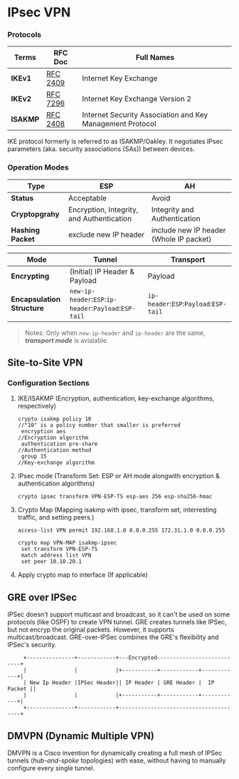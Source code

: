 # IPsec VPN

### Protocols
Terms | RFC Doc | Full Names |
------|---------|------------|
**IKEv1** | [RFC 2409](https://datatracker.ietf.org/doc/html/rfc2409) | Internet Key Exchange |
**IKEv2** | [RFC 7296](https://datatracker.ietf.org/doc/html/rfc7296) | Internet Key Exchange Version 2 |
**ISAKMP**| [RFC 2408](https://datatracker.ietf.org/doc/html/rfc2408) | Internet Security Association and Key Management Protocol |

IKE protocol formerly is referred to as ISAKMP/Oakley. It negotiates IPsec parameters (aka. security associations (SAs)) between devices.  
 
### Operation Modes
Type               | ESP | AH |
-------------------|-----|----|
**Status**         | Acceptable | Avoid |
**Cryptopgrahy**   | Encryption, Integrity, and Authentication | Integrity and Authentication |
**Hashing Packet** | exclude new IP header | include new IP header (Whole IP packet) |

Mode | Tunnel | Transport |
-----|--------|-----------|
**Encrypting** | (Initial) IP Header & Payload | Payload |
**Encapsulation Structure** | `new-ip-header`:`ESP`:`ip-header`:`Payload`:`ESP-tail` | `ip-header`:`ESP`:`Payload`:`ESP-tail` |

> Notes: Only when `new-ip-header` and `ip-header` are the same, ***transport mode*** is avialable.

## Site-to-Site VPN
### Configuration Sections
1. IKE/ISAKMP (Encryption, authentication, key-exchange algorithms, respectively)
   ```
   crypto isakmp policy 10                                         //"10" is a policy number that smaller is preferred
    encryption aes                                                 //Encryption algorithm
    authentication pre-share                                       //Authentication method
    group 15                                                       //Key-exchange algorithm
   ```
2. IPsec mode (Transform Set: ESP or AH mode alongwith encryption & authentication algorithms)
   ```
   crypto ipsec transform VPN-ESP-TS esp-aes 256 esp-sha256-hmac
   ```
3. Crypto Map (Mapping isakmp with ipsec, transform set, interresting traffic, and setting peers.)
   ```
   access-list VPN permit 192.168.1.0 0.0.0.255 172.31.1.0 0.0.0.255
   
   crypto map VPN-MAP isakmp-ipsec
    set transform VPN-ESP-TS
    match address list VPN
    set peer 10.10.20.1
   ```
6. Apply crypto map to interface (If applicable)

## GRE over IPSec
IPSec doesn't support multicast and broadcast, so it can't be used on some protocols (like OSPF) to create VPN tunnel.
GRE creates tunnels like IPSec, but not encryp the original packets. However, it supports multicast/broadcast.
GRE-over-IPSec combines the GRE's flexibility and IPSec's security.
```
     +---------------+------------+---Encrypted---------------------------+
     |               |            |+-----------+------------+------------+|
     | New Ip Header |IPSec Header|| IP Header | GRE Header |  IP Packet ||
     |               |            |+-----------+------------+------------+|
     +---------------+------------+---------------------------------------+
```
## DMVPN (Dynamic Multiple VPN)
DMVPN is a Cisco invention for dynamically creating a full mesh of IPSec tunnels (_hub-and-spoke_ topologies) with ease, without having to manually configure every single tunnel.
